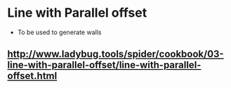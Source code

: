 # Line with Parallel offset

* To be used to generate walls

## <http://www.ladybug.tools/spider/cookbook/03-line-with-parallel-offset/line-with-parallel-offset.html>